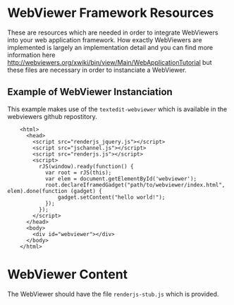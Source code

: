 # WebViewer Framework Resources

These are resources which are needed in order to integrate WebViewers
into your web application framework. How exactly WebViewers are implemented
is largely an implementation detail and you can find more information here
http://webviewers.org/xwiki/bin/view/Main/WebApplicationTutorial
but these files are necessary in order to instanciate a WebViewer.

## Example of WebViewer Instanciation

This example makes use of the `textedit-webviewer` which is available in the
webviewers github repostitory.

        <html>
          <head>
            <script src="renderjs_jquery.js"></script>
            <script src="jschannel.js"></script>
            <script src="renderjs.js"></script>
            <script>
              rJS(window).ready(function() {
                var root = rJS(this);
                var elem = document.getElementById('webviewer');
                root.declareIframedGadget("path/to/webviewer/index.html", elem).done(function (gadget) {
                    gadget.setContent("hello world!");
                });
              });
            </script>
          </head>
          <body>
            <div id="webviewer"></div>
          </body>
        </html>

# WebViewer Content

The WebViewer should have the file `renderjs-stub.js` which is provided.

